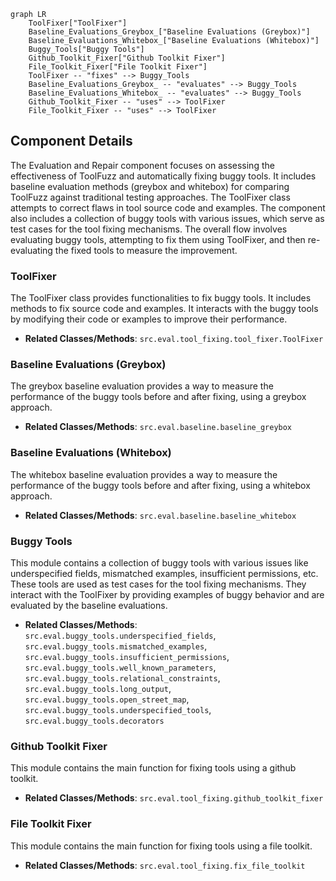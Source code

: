 ```mermaid
graph LR
    ToolFixer["ToolFixer"]
    Baseline_Evaluations_Greybox_["Baseline Evaluations (Greybox)"]
    Baseline_Evaluations_Whitebox_["Baseline Evaluations (Whitebox)"]
    Buggy_Tools["Buggy Tools"]
    Github_Toolkit_Fixer["Github Toolkit Fixer"]
    File_Toolkit_Fixer["File Toolkit Fixer"]
    ToolFixer -- "fixes" --> Buggy_Tools
    Baseline_Evaluations_Greybox_ -- "evaluates" --> Buggy_Tools
    Baseline_Evaluations_Whitebox_ -- "evaluates" --> Buggy_Tools
    Github_Toolkit_Fixer -- "uses" --> ToolFixer
    File_Toolkit_Fixer -- "uses" --> ToolFixer
```

## Component Details

The Evaluation and Repair component focuses on assessing the effectiveness of ToolFuzz and automatically fixing buggy tools. It includes baseline evaluation methods (greybox and whitebox) for comparing ToolFuzz against traditional testing approaches. The ToolFixer class attempts to correct flaws in tool source code and examples. The component also includes a collection of buggy tools with various issues, which serve as test cases for the tool fixing mechanisms. The overall flow involves evaluating buggy tools, attempting to fix them using ToolFixer, and then re-evaluating the fixed tools to measure the improvement.

### ToolFixer
The ToolFixer class provides functionalities to fix buggy tools. It includes methods to fix source code and examples. It interacts with the buggy tools by modifying their code or examples to improve their performance.
- **Related Classes/Methods**: `src.eval.tool_fixing.tool_fixer.ToolFixer`

### Baseline Evaluations (Greybox)
The greybox baseline evaluation provides a way to measure the performance of the buggy tools before and after fixing, using a greybox approach.
- **Related Classes/Methods**: `src.eval.baseline.baseline_greybox`

### Baseline Evaluations (Whitebox)
The whitebox baseline evaluation provides a way to measure the performance of the buggy tools before and after fixing, using a whitebox approach.
- **Related Classes/Methods**: `src.eval.baseline.baseline_whitebox`

### Buggy Tools
This module contains a collection of buggy tools with various issues like underspecified fields, mismatched examples, insufficient permissions, etc. These tools are used as test cases for the tool fixing mechanisms. They interact with the ToolFixer by providing examples of buggy behavior and are evaluated by the baseline evaluations.
- **Related Classes/Methods**: `src.eval.buggy_tools.underspecified_fields`, `src.eval.buggy_tools.mismatched_examples`, `src.eval.buggy_tools.insufficient_permissions`, `src.eval.buggy_tools.well_known_parameters`, `src.eval.buggy_tools.relational_constraints`, `src.eval.buggy_tools.long_output`, `src.eval.buggy_tools.open_street_map`, `src.eval.buggy_tools.underspecified_tools`, `src.eval.buggy_tools.decorators`

### Github Toolkit Fixer
This module contains the main function for fixing tools using a github toolkit.
- **Related Classes/Methods**: `src.eval.tool_fixing.github_toolkit_fixer`

### File Toolkit Fixer
This module contains the main function for fixing tools using a file toolkit.
- **Related Classes/Methods**: `src.eval.tool_fixing.fix_file_toolkit`
